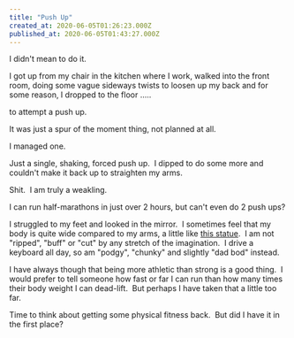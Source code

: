 ```yaml
---
title: "Push Up"
created_at: 2020-06-05T01:26:23.000Z
published_at: 2020-06-05T01:43:27.000Z
---
```

I didn't mean to do it.

I got up from my chair in the kitchen where I work, walked into the front room, doing some vague sideways twists to loosen up my back and for some reason, I dropped to the floor .....

to attempt a push up.

It was just a spur of the moment thing, not planned at all.

I managed one.

Just a single, shaking, forced push up.  I dipped to do some more and couldn't make it back up to straighten my arms.

Shit.  I am truly a weakling.

I can run half-marathons in just over 2 hours, but can't even do 2 push ups?

I struggled to my feet and looked in the mirror.  I sometimes feel that my body is quite wide compared to my arms, a little like [this statue](https://news.images.itv.com/image/file/115187/e6d813235315de90_1352153460_9j-4aaqsk.jpeg).  I am not "ripped", "buff" or "cut" by any stretch of the imagination.  I drive a keyboard all day, so am "podgy", "chunky" and slightly "dad bod" instead.

I have always though that being more athletic than strong is a good thing.  I would prefer to tell someone how fast or far I can run than how many times their body weight I can dead-lift.  But perhaps I have taken that a little too far.

Time to think about getting some physical fitness back.  But did I have it in the first place?
